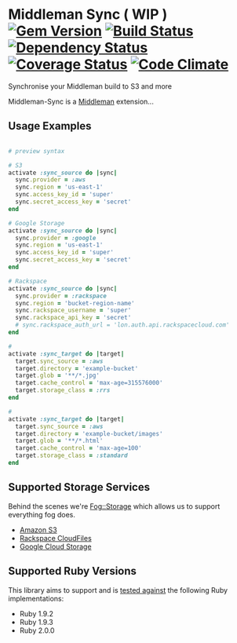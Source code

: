 # Middleman Sync ( WIP ) [![Gem Version](https://badge.fury.io/rb/middleman-sync.png)][gem] [![Build Status](https://travis-ci.org/karlfreeman/middleman-sync.png?branch=feature/3-1-rewrite)][travis] [![Dependency Status](https://gemnasium.com/karlfreeman/middleman-sync.png?travis)][gemnasium] [![Coverage Status](https://coveralls.io/repos/karlfreeman/middleman-sync/badge.png?branch=feature/3-1-rewrite)][coveralls] [![Code Climate](https://codeclimate.com/github/karlfreeman/middleman-sync.png)][codeclimate]

[gem]: https://rubygems.org/gems/middleman-sync
[travis]: http://travis-ci.org/karlfreeman/middleman-sync
[gemnasium]: https://gemnasium.com/karlfreeman/middleman-sync
[coveralls]: https://coveralls.io/r/karlfreeman/middleman-sync
[codeclimate]: https://codeclimate.com/github/karlfreeman/middleman-sync

Synchronise your Middleman build to S3 and more

Middleman-Sync is a [Middleman][middleman] extension...

[middleman]: http://middlemanapp.com/

## Usage Examples

```ruby

# preview syntax

# S3
activate :sync_source do |sync|
  sync.provider = :aws
  sync.region = 'us-east-1'
  sync.access_key_id = 'super'
  sync.secret_access_key = 'secret'
end

# Google Storage
activate :sync_source do |sync|
  sync.provider = :google
  sync.region = 'us-east-1'
  sync.access_key_id = 'super'
  sync.secret_access_key = 'secret'
end

# Rackspace
activate :sync_source do |sync|
  sync.provider = :rackspace
  sync.region = 'bucket-region-name'
  sync.rackspace_username = 'super'
  sync.rackspace_api_key = 'secret'
  # sync.rackspace_auth_url = 'lon.auth.api.rackspacecloud.com'
end

#
activate :sync_target do |target|
  target.sync_source = :aws
  target.directory = 'example-bucket'
  target.glob = '**/*.jpg'
  target.cache_control = 'max-age=315576000'
  target.storage_class = :rrs
end

#
activate :sync_target do |target|
  target.sync_source = :aws
  target.directory = 'example-bucket/images'
  target.glob = '**/*.html'
  target.cache_control = 'max-age=100'
  target.storage_class = :standard
end

```

## Supported Storage Services
Behind the scenes we're [Fog::Storage][fog storage] which allows us to support everything fog does.

[fog storage]: http://fog.io/storage/

* [Amazon S3](http://aws.amazon.com/s3/)
* [Rackspace CloudFiles](http://www.rackspace.com/cloud/files/)
* [Google Cloud Storage](https://developers.google.com/storage/)

## Supported Ruby Versions
This library aims to support and is [tested against][travis] the following Ruby
implementations:

* Ruby 1.9.2
* Ruby 1.9.3
* Ruby 2.0.0
